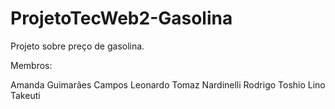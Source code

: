 # ProjetoTecWeb2-Gasolina
Projeto sobre preço de gasolina.

Membros:

Amanda Guimarães Campos
Leonardo Tomaz Nardinelli
Rodrigo Toshio Lino Takeuti
